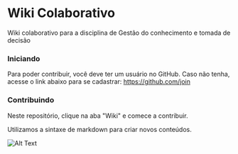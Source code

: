 # Wiki Colaborativo

Wiki colaborativo para a disciplina de Gestão do conhecimento e tomada de decisão


### Iniciando

Para poder contribuir, você deve ter um usuário no GitHub. Caso não tenha, acesse o link abaixo para se cadastrar:
https://github.com/join

### Contribuindo

Neste repositório, clique na aba "Wiki" e comece a contribuir.




Utilizamos a sintaxe de markdown para criar novos conteúdos.


![Alt Text](https://github.com/viniciusrc15/Wiki-Colaborativo/blob/master/img/28296bc0-d3f7-4f28-942d-12573c46c194.jpg)
